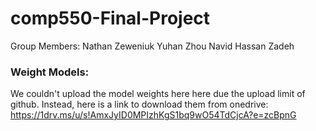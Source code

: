 # comp550-Final-Project
Group Members: 
Nathan Zeweniuk
Yuhan Zhou
Navid Hassan Zadeh

### Weight Models:
We couldn't upload the model weights here here due the upload limit of github. Instead, here is a link to download them from onedrive: https://1drv.ms/u/s!AmxJyID0MPIzhKgS1bq9wO54TdCjcA?e=zcBpnG

